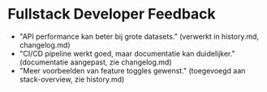 # Fullstack Developer Feedback

- "API performance kan beter bij grote datasets." (verwerkt in history.md, changelog.md)
- "CI/CD pipeline werkt goed, maar documentatie kan duidelijker." (documentatie aangepast, zie changelog.md)
- "Meer voorbeelden van feature toggles gewenst." (toegevoegd aan stack-overview, zie history.md)
